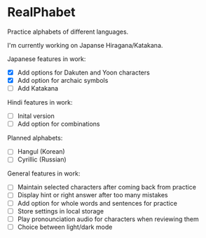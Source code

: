 # RealPhabet

Practice alphabets of different languages.

I'm currently working on Japanse Hiragana/Katakana.

Japanese features in work:

- [x] Add options for Dakuten and Yoon characters
- [x] Add option for archaic symbols
- [ ] Add Katakana

Hindi features in work:

- [ ] Inital version
- [ ] Add option for combinations

Planned alphabets:

- [ ] Hangul (Korean)
- [ ] Cyrillic (Russian)

General features in work:

- [ ] Maintain selected characters after coming back from practice
- [ ] Display hint or right answer after too many mistakes
- [ ] Add option for whole words and sentences for practice
- [ ] Store settings in local storage
- [ ] Play pronounciation audio for characters when reviewing them
- [ ] Choice between light/dark mode
